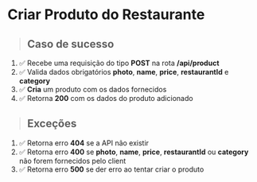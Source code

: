 # Criar Produto do Restaurante

> ## Caso de sucesso

1. ✅ Recebe uma requisição do tipo **POST** na rota **/api/product**
2. ✅ Valida dados obrigatórios **photo**, **name**, **price**, **restaurantId** e **category**
3. ✅ **Cria** um produto com os dados fornecidos
4. ✅ Retorna **200** com os dados do produto adicionado

> ## Exceções

1. ✅ Retorna erro **404** se a API não existir
2. ✅ Retorna erro **400** se **photo**, **name**, **price**, **restaurantId** ou **category** não forem fornecidos pelo client
3. ✅ Retorna erro **500** se der erro ao tentar criar o produto
